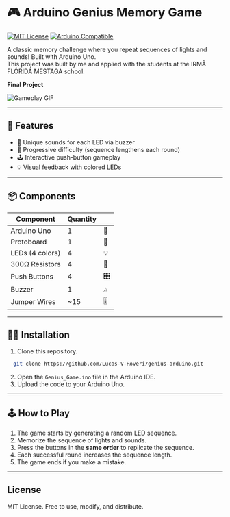 # 🎮 Arduino Genius Memory Game  

[![MIT License](https://img.shields.io/badge/License-MIT-green.svg)](https://choosealicense.com/licenses/mit/)
[![Arduino Compatible](https://img.shields.io/badge/Arduino-Uno-00979D?logo=arduino&logoColor=white)](https://www.arduino.cc/)


A classic memory challenge where you repeat sequences of lights and sounds! Built with Arduino Uno.  
This project was built by me and applied with the students at the IRMÃ FLÓRIDA MESTAGA school.

**Final Project**  

![Gameplay GIF](https://raw.githubusercontent.com/Lucas-V-Roveri/genius-arduino/main/assets/teste.gif)

---

## 🌟 **Features**  
- 🎵 Unique sounds for each LED via buzzer  
- 🔢 Progressive difficulty (sequence lengthens each round)  
- 🕹️ Interactive push-button gameplay  
- 💡 Visual feedback with colored LEDs  

---

## 📦 **Components**  

| Component              | Quantity |       |  
|------------------------|----------|-------|  
| Arduino Uno            | 1        | 🔌    |  
| Protoboard             | 1        | 🧪    |  
| LEDs (4 colors)        | 4        | 💡    |  
| 300Ω Resistors         | 4        | 🔋    |  
| Push Buttons           | 4        | 🎛️    |  
| Buzzer                 | 1        | 🎶    |  
| Jumper Wires           | ~15      | 🎚️    |  

---

## 👨‍💻 **Installation**  
1. Clone this repository.  
 ```bash
   git clone https://github.com/Lucas-V-Roveri/genius-arduino.git
  ```
2. Open the `Genius_Game.ino` file in the Arduino IDE.  
3. Upload the code to your Arduino Uno.  

---

## 🕹️ **How to Play**  
1. The game starts by generating a random LED sequence.  
2. Memorize the sequence of lights and sounds.  
3. Press the buttons in the **same order** to replicate the sequence.  
4. Each successful round increases the sequence length.  
5. The game ends if you make a mistake.  

---

## **License**  
MIT License. Free to use, modify, and distribute.  
